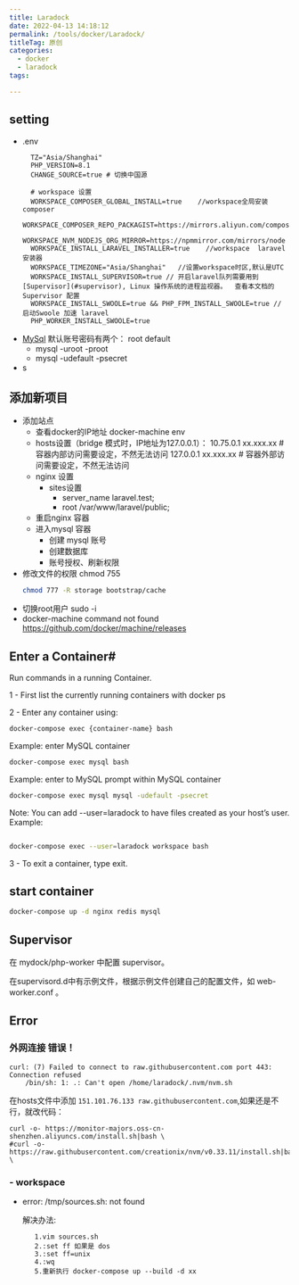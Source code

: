 ```yaml
---
title: Laradock
date: 2022-04-13 14:18:12
permalink: /tools/docker/Laradock/
titleTag: 原创
categories:
  - docker
  - laradock
tags:

---
```

## setting
- .env
  ```
    TZ="Asia/Shanghai"
    PHP_VERSION=8.1
    CHANGE_SOURCE=true # 切换中国源

    # workspace 设置
    WORKSPACE_COMPOSER_GLOBAL_INSTALL=true    //workspace全局安装composer
    WORKSPACE_COMPOSER_REPO_PACKAGIST=https://mirrors.aliyun.com/composer/
    WORKSPACE_NVM_NODEJS_ORG_MIRROR=https://npmmirror.com/mirrors/node
    WORKSPACE_INSTALL_LARAVEL_INSTALLER=true    //workspace  laravel安装器
    WORKSPACE_TIMEZONE="Asia/Shanghai"   //设置workspace时区,默认是UTC
    WORKSPACE_INSTALL_SUPERVISOR=true // 开启laravel队列需要用到 [Supervisor](#supervisor), Linux 操作系统的进程监视器。  查看本文档的 Supervisor 配置
    WORKSPACE_INSTALL_SWOOLE=true && PHP_FPM_INSTALL_SWOOLE=true // 启动Swoole 加速 laravel
    PHP_WORKER_INSTALL_SWOOLE=true
  ```
- [MySql](../05.工具/08.mysql.md)
  默认账号密码有两个： root default 
  - mysql -uroot -proot
  - mysql -udefault -psecret
- s

## 添加新项目
- 添加站点
  - 查看docker的IP地址 
      docker-machine env
  - hosts设置（bridge 模式时，IP地址为127.0.0.1）：
      10.75.0.1  xx.xxx.xx # 容器内部访问需要设定，不然无法访问
      127.0.0.1  xx.xxx.xx # 容器外部访问需要设定，不然无法访问
  - nginx 设置
      - sites设置
          - server_name laravel.test;
          - root /var/www/laravel/public;
  - 重启nginx 容器
  - 进入mysql 容器
    - 创建 mysql 账号
    - 创建数据库
    - 账号授权、刷新权限
- 修改文件的权限 chmod 755
  ```sh
  chmod 777 -R storage bootstrap/cache
  ```
- 切换root用户 sudo -i
- docker-machine command not found
    https://github.com/docker/machine/releases

## Enter a Container#
Run commands in a running Container.

1 - First list the currently running containers with docker ps

2 - Enter any container using:

```sh
docker-compose exec {container-name} bash
```
Example: enter MySQL container

```sh
docker-compose exec mysql bash
```

Example: enter to MySQL prompt within MySQL container
```sh
docker-compose exec mysql mysql -udefault -psecret

```

Note: You can add --user=laradock to have files created as your host’s user. Example:
```sh

docker-compose exec --user=laradock workspace bash
```

3 - To exit a container, type exit.

## start container
```sh
docker-compose up -d nginx redis mysql
```


## Supervisor
在 mydock/php-worker 中配置 supervisor。

在supervisord.d中有示例文件，根据示例文件创建自己的配置文件，如 web-worker.conf 。


## Error
### 外网连接 错误！

    curl: (7) Failed to connect to raw.githubusercontent.com port 443: Connection refused
        /bin/sh: 1: .: Can't open /home/laradock/.nvm/nvm.sh

在hosts文件中添加 `151.101.76.133 raw.githubusercontent.com`,如果还是不行，就改代码：
    
    curl -o- https://monitor-majors.oss-cn-shenzhen.aliyuncs.com/install.sh|bash \
    #curl -o- https://raw.githubusercontent.com/creationix/nvm/v0.33.11/install.sh|bash \

### - workspace
- error: /tmp/sources.sh: not found
  
     解决办法:
     
         1.vim sources.sh
         2.:set ff 如果是 dos
         3.:set ff=unix
         4.:wq
         5.重新执行 docker-compose up --build -d xx 